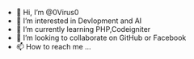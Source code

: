 - 👋 Hi, I’m @0Virus0
- 👀 I’m interested in Devlopment and AI
- 🌱 I’m currently learning PHP,Codeigniter
- 💞️ I’m looking to collaborate on GitHub or Facebook
- 📫 How to reach me ...

<!---
0Virus0/0Virus0 is a ✨ special ✨ repository because its `README.md` (this file) appears on your GitHub profile.
You can click the Preview link to take a look at your changes.
--->
